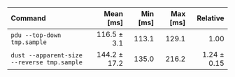 | Command | Mean [ms] | Min [ms] | Max [ms] | Relative |
|:---|---:|---:|---:|---:|
| `pdu --top-down tmp.sample` | 116.5 ± 3.1 | 113.1 | 129.1 | 1.00 |
| `dust --apparent-size --reverse tmp.sample` | 144.2 ± 17.2 | 135.0 | 216.2 | 1.24 ± 0.15 |
